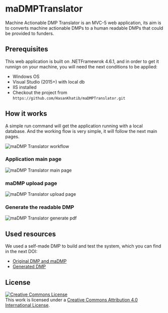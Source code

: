 # maDMPTranslator
Machine Actionable DMP Translator is an MVC-5 web application, its aim is to converts machine actionable DMPs to a human readable DMPs that could be provided to funders.

## Prerequisites
This web application is built on .NETFramewrok 4.6.1, and in order to get it runnign on your machine, you will need the next conditions to be applied:
- Windows OS
- Visual Studio (2015+) with local db
- IIS installed
- Checkout the project from `https://github.com/HasanKhatib/maDMPTranslator.git`

## How it works
ِA simple run command will get the application running with a local database. And the working flow is very simple, it will follow the next main pages.

![maDMP Translator workflow](https://user-images.githubusercontent.com/1809095/60459043-65b96680-9c40-11e9-9fdc-ddbba91562de.png)


### Application main page
![maDMP Translator main page](https://user-images.githubusercontent.com/1809095/60439700-8ae3b000-9c13-11e9-89c1-1be27bc19224.jpg)

### maDMP upload page
![maDMP Translator upload page](https://user-images.githubusercontent.com/1809095/60439914-f4fc5500-9c13-11e9-8381-fdfd5dc2331d.jpg)

### Generate the readable DMP
![maDMP Translator generate pdf](https://user-images.githubusercontent.com/1809095/60439971-13fae700-9c14-11e9-8a8e-fd304eb87e92.jpg)

## Used resources
We used a self-made DMP to build and test the system, which you can find in the next DOI:
- [Original DMP and maDMP](https://doi.org/10.5281/zenodo.3265367)
- [Generated DMP]()

## License
<a rel="license" href="http://creativecommons.org/licenses/by/4.0/"><img alt="Creative Commons License" style="border-width:0" src="https://i.creativecommons.org/l/by/4.0/88x31.png" /></a><br />This work is licensed under a <a rel="license" href="http://creativecommons.org/licenses/by/4.0/">Creative Commons Attribution 4.0 International License</a>.
